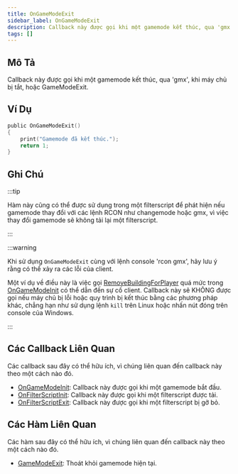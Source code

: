 ```yaml
---
title: OnGameModeExit
sidebar_label: OnGameModeExit
description: Callback này được gọi khi một gamemode kết thúc, qua 'gmx', khi máy chủ bị tắt, hoặc GameModeExit.
tags: []
---
```


## Mô Tả

Callback này được gọi khi một gamemode kết thúc, qua 'gmx', khi máy chủ bị tắt, hoặc GameModeExit.

## Ví Dụ

```c
public OnGameModeExit()
{
    print("Gamemode đã kết thúc.");
    return 1;
}
```

## Ghi Chú

:::tip

Hàm này cũng có thể được sử dụng trong một filterscript để phát hiện nếu gamemode thay đổi với các lệnh RCON như changemode hoặc gmx, vì việc thay đổi gamemode sẽ không tải lại một filterscript.

:::

:::warning

Khi sử dụng `OnGameModeExit` cùng với lệnh console 'rcon gmx', hãy lưu ý rằng có thể xảy ra các lỗi của client.

Một ví dụ về điều này là việc gọi [RemoveBuildingForPlayer](RemoveBuildingForPlayer) quá mức trong [OnGameModeInit](OnGameModeInit) có thể dẫn đến sự cố client. Callback này sẽ KHÔNG được gọi nếu máy chủ bị lỗi hoặc quy trình bị kết thúc bằng các phương pháp khác, chẳng hạn như sử dụng lệnh `kill` trên Linux hoặc nhấn nút đóng trên console của Windows.

:::

## Các Callback Liên Quan

Các callback sau đây có thể hữu ích, vì chúng liên quan đến callback này theo một cách nào đó.

- [OnGameModeInit](OnGameModeInit): Callback này được gọi khi một gamemode bắt đầu.
- [OnFilterScriptInit](OnFilterScriptInit): Callback này được gọi khi một filterscript được tải.
- [OnFilterScriptExit](OnFilterScriptExit): Callback này được gọi khi một filterscript bị gỡ bỏ.

## Các Hàm Liên Quan

Các hàm sau đây có thể hữu ích, vì chúng liên quan đến callback này theo một cách nào đó.

- [GameModeExit](../functions/GameModeExit): Thoát khỏi gamemode hiện tại.